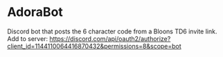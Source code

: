 # AdoraBot
Discord bot that posts the 6 character code from a Bloons TD6 invite link.<br>
Add to server: https://discord.com/api/oauth2/authorize?client_id=1144110064416870432&permissions=8&scope=bot
